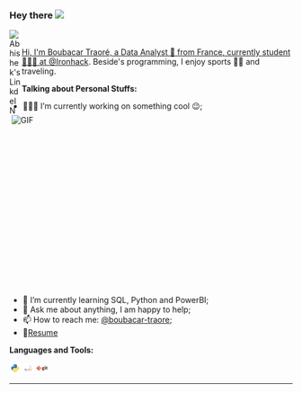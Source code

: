 ### Hey there <img src="https://media.giphy.com/media/hvRJCLFzcasrR4ia7z/giphy.gif" width="25px">

</a>
<a href="https://www.linkedin.com/in/boubacar-traore-1b6b401bb/">
  <img align="left" alt="Abhishek's LinkdeIN" width="22px" src="https://cdn.jsdelivr.net/npm/simple-icons@v3/icons/linkedin.svg" />



<br />

Hi, I'm Boubacar Traoré, a Data Analyst 🚀 from France, currently student 👨🏽‍💻 at [@Ironhack](https://www.ironhack.com/). Beside's programming, I enjoy sports 🎾🏀 and traveling.

  <img align="right" alt="GIF" src="https://github.com/abhisheknaiidu/abhisheknaiidu/blob/master/code.gif?raw=true" width="500" height="320" />
  
**Talking about Personal Stuffs:**

- 👨🏽‍💻 I’m currently working on something cool :wink:;
- 🌱 I’m currently learning SQL, Python and PowerBI; 
- 💬 Ask me about anything, I am happy to help;
- 📫 How to reach me: [@boubacar-traore](https://www.linkedin.com/in/boubacar-traore-1b6b401bb/);
- 📝[Resume](https://drive.google.com/file/d/1_-uWSJrzYbc_Lbg4-431ff_ZeTbYU3vX/view?usp=sharing)

**Languages and Tools:**  

<code><img height="20" src="https://raw.githubusercontent.com/github/explore/80688e429a7d4ef2fca1e82350fe8e3517d3494d/topics/python/python.png"></code>
<code><img height="20" src="https://raw.githubusercontent.com/github/explore/80688e429a7d4ef2fca1e82350fe8e3517d3494d/topics/mysql/mysql.png"></code>
<code><img height="20" src="https://raw.githubusercontent.com/github/explore/80688e429a7d4ef2fca1e82350fe8e3517d3494d/topics/git/git.png"></code>


-----
